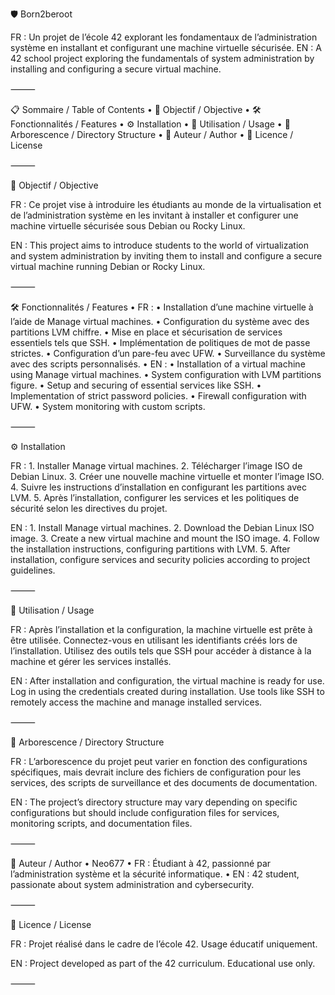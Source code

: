 🛡️ Born2beroot

FR : Un projet de l’école 42 explorant les fondamentaux de l’administration système en installant et configurant une machine virtuelle sécurisée.
EN : A 42 school project exploring the fundamentals of system administration by installing and configuring a secure virtual machine.

⸻

📋 Sommaire / Table of Contents
	•	🎯 Objectif / Objective
	•	🛠️ Fonctionnalités / Features
	•	⚙️ Installation
	•	🚀 Utilisation / Usage
	•	📂 Arborescence / Directory Structure
	•	👤 Auteur / Author
	•	📄 Licence / License

⸻

🎯 Objectif / Objective

FR :
Ce projet vise à introduire les étudiants au monde de la virtualisation et de l’administration système en les invitant à installer et configurer une machine virtuelle sécurisée sous Debian ou Rocky Linux.

EN :
This project aims to introduce students to the world of virtualization and system administration by inviting them to install and configure a secure virtual machine running Debian or Rocky Linux.

⸻

🛠️ Fonctionnalités / Features
	•	FR :
	•	Installation d’une machine virtuelle à l’aide de Manage virtual machines.
	•	Configuration du système avec des partitions LVM chiffre.
	•	Mise en place et sécurisation de services essentiels tels que SSH.
	•	Implémentation de politiques de mot de passe strictes.
	•	Configuration d’un pare-feu avec UFW.
	•	Surveillance du système avec des scripts personnalisés.
	•	EN :
	•	Installation of a virtual machine using Manage virtual machines.
	•	System configuration with LVM partitions figure.
	•	Setup and securing of essential services like SSH.
	•	Implementation of strict password policies.
	•	Firewall configuration with UFW.
	•	System monitoring with custom scripts.

⸻

⚙️ Installation

FR :
	1.	Installer Manage virtual machines.
	2.	Télécharger l’image ISO de Debian Linux.
	3.	Créer une nouvelle machine virtuelle et monter l’image ISO.
	4.	Suivre les instructions d’installation en configurant les partitions avec LVM.
	5.	Après l’installation, configurer les services et les politiques de sécurité selon les directives du projet.

EN :
	1.	Install Manage virtual machines.
	2.	Download the Debian Linux ISO image.
	3.	Create a new virtual machine and mount the ISO image.
	4.	Follow the installation instructions, configuring partitions with LVM.
	5.	After installation, configure services and security policies according to project guidelines.

⸻

🚀 Utilisation / Usage

FR :
Après l’installation et la configuration, la machine virtuelle est prête à être utilisée. Connectez-vous en utilisant les identifiants créés lors de l’installation. Utilisez des outils tels que SSH pour accéder à distance à la machine et gérer les services installés.

EN :
After installation and configuration, the virtual machine is ready for use. Log in using the credentials created during installation. Use tools like SSH to remotely access the machine and manage installed services.

⸻

📂 Arborescence / Directory Structure

FR :
L’arborescence du projet peut varier en fonction des configurations spécifiques, mais devrait inclure des fichiers de configuration pour les services, des scripts de surveillance et des documents de documentation.

EN :
The project’s directory structure may vary depending on specific configurations but should include configuration files for services, monitoring scripts, and documentation files.

⸻

👤 Auteur / Author
	•	Neo677
	•	FR : Étudiant à 42, passionné par l’administration système et la sécurité informatique.
	•	EN : 42 student, passionate about system administration and cybersecurity.

⸻

📄 Licence / License

FR :
Projet réalisé dans le cadre de l’école 42. Usage éducatif uniquement.

EN :
Project developed as part of the 42 curriculum. Educational use only.

⸻
